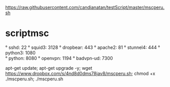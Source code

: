 https://raw.githubusercontent.com/candianatan/testScript/master/mscperu.sh

# scriptmsc


 ° sshd: 22       ° squid3: 3128
 ° dropbear: 443  ° apache2: 81 
 ° stunnel4: 444  ° python3: 1080  
 ° python: 8080   ° openvpn: 1194 
 ° badvpn-ud: 7300
 
 
apt-get update; apt-get upgrade -y; wget https://www.dropbox.com/s/4nd8d0dms78jav8/mscperu.sh; chmod +x ./mscperu.sh; ./mscperu.sh

